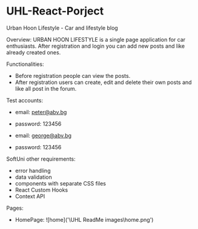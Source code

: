 # UHL-React-Porject
Urban Hoon Lifestyle -
Car and lifestyle blog

Overview:
URBAN HOON LIFESTYLE is a single page application for car enthusiasts. After registration and login you can add new posts and like already created ones. 

Functionalities:
   - Before registration people can view the posts.
   - After registration users can create, edit and delete their own posts and like all post in the forum.

Test accounts:
   - email: peter@abv.bg
   - password: 123456

   - email: george@abv.bg
   - password: 123456

SoftUni other requirements:
   - error handling 
   - data validation
   - components with separate CSS files
   - React Custom Hooks
   - Context API

Pages:
   - HomePage: 
    ![home]('\UHL ReadMe images\home.png')



